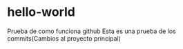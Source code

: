 # hello-world
Prueba de como funciona github
Esta es una prueba de los commits(Cambios al proyecto principal)
